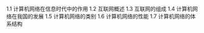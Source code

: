 1.1  计算机网络在信息时代中的作用
1.2  互联网概述
1.3  互联网的组成
1.4  计算机网络在我国的发展
1.5  计算机网络的类别
1.6  计算机网络的性能
1.7  计算机网络的体系结构
